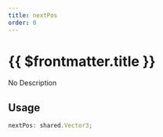 ```yaml
---
title: nextPos
order: 0
---
```


# {{ $frontmatter.title }}

No Description

## Usage

```ts
nextPos: shared.Vector3;
```
